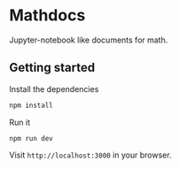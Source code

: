 # Mathdocs
Jupyter-notebook like documents for math.

## Getting started
Install the dependencies
```bash
npm install
```

Run it
```
npm run dev
```

Visit `http://localhost:3000` in your browser.
